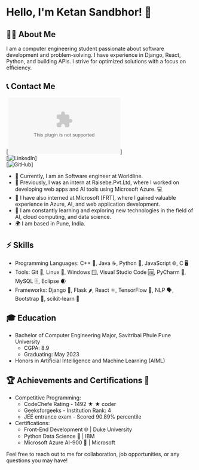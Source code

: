 <!-- Add your profile image here -->

# Hello, I'm Ketan Sandbhor! 👋

## 👨‍💻 About Me
I am a computer engineering student passionate about software development and problem-solving. I have experience in Django, React, Python, and building APIs. I strive for optimized solutions with a focus on efficiency.

## 📞 Contact Me

[![Email](ketansandbhor32@gmail.com)]  
[![LinkedIn]([linkedin.com/in/ketan-sandbhor-7083/](https://www.linkedin.com/in/ketan-sandbhor-7083/))]  
[![GitHub](https://github.com/ketan70)]    


- 🔭 Currently, I am an  Software engineer at Worldline.
- 💼 Previously, I was an intern at Raisebe.Pvt.Ltd, where I worked on developing web apps and AI tools using Microsoft Azure. 💻
- 💼 I have also interned at Microsoft [FRT], where I gained valuable experience in Azure, AI, and web application development.
- 🌱 I am constantly learning and exploring new technologies in the field of AI, cloud computing, and data science.
- 🌍 I am based in Pune, India.

## ⚡ Skills
- Programming Languages: C++ 🌟, Java ☕, Python 🐍, JavaScript 🌐, C 🖥️
- Tools: Git 🐙, Linux 🐧, Windows 🪟, Visual Studio Code 🆚, PyCharm 🐍, MySQL 🗄️, Eclipse 🌒
- Frameworks: Django 🎸, Flask 🌶️, React ⚛️, TensorFlow 🧠, NLP 🗣️, Bootstrap 🌈, scikit-learn 🧮


## 🎓 Education
- Bachelor of Computer Engineering Major, Savitribai Phule Pune University
  - CGPA: 8.9
  - Graduating: May 2023
- Honors in Artificial Intelligence and Machine Learning (AIML)

## 🏆 Achievements and Certifications 🎯
- Competitive Programming:
  - CodeChefe Rating - 1492 ★ ★ coder
  - Geeksforgeeks - Institution Rank: 4
  - JEE entrance exam - Scored 90.89% percentile
- Certifications:
  - Front-End Development 🌐   | Duke University 
  - Python Data Science 🐍     | IBM 
  - Microsoft Azure AI-900 🤖  | Microsoft


Feel free to reach out to me for collaboration, job opportunities, or any questions you may have!
